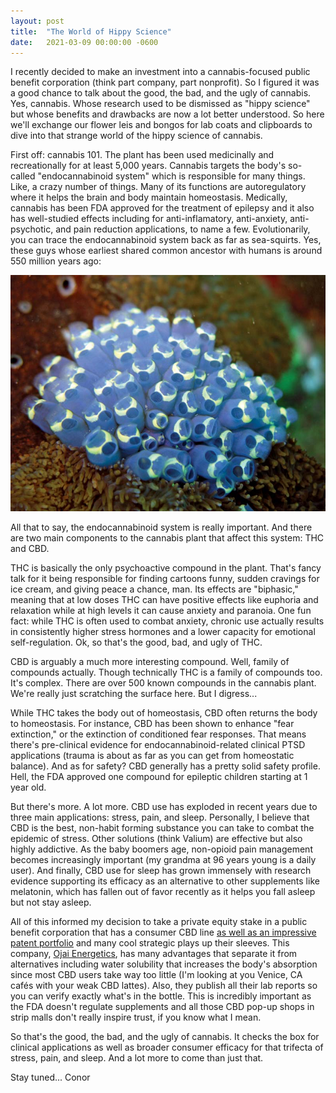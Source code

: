 ```yaml
---
layout: post
title:  "The World of Hippy Science"
date:   2021-03-09 00:00:00 -0600
---
```


I recently decided to make an investment into a cannabis-focused public benefit corporation (think part company, part nonprofit).  So I figured it was a good chance to talk about the good, the bad, and the ugly of cannabis.  Yes, cannabis.  Whose research used to be dismissed as "hippy science" but whose benefits and drawbacks are now a lot better understood.  So here we'll exchange our flower leis and bongos for lab coats and clipboards to dive into that strange world of the hippy science of cannabis.

First off: cannabis 101.  The plant has been used medicinally and recreationally for at least 5,000 years.  Cannabis targets the body's so-called "endocannabinoid system" which is responsible for many things.  Like, a crazy number of things.  Many of its functions are autoregulatory where it helps the brain and body maintain homeostasis.  Medically, cannabis has been FDA approved for the treatment of epilepsy and  it also has well-studied effects including for anti-inflamatory, anti-anxiety, anti-psychotic, and pain reduction applications, to name a few.  Evolutionarily, you can trace the endocannabinoid system back as far as sea-squirts.  Yes, these guys whose earliest shared common ancestor with humans is around 550 million years ago:

![Sea Squirts](/images/sea-squirt.jpg)

All that to say, the endocannabinoid system is really important.  And there are two main components to the cannabis plant that affect this system: THC and CBD.  

THC is basically the only psychoactive compound in the plant.  That's fancy talk for it being responsible for finding cartoons funny, sudden cravings for ice cream, and giving peace a chance, man.  Its effects are "biphasic," meaning that at low doses THC can have positive effects like euphoria and relaxation while at high levels it can cause anxiety and paranoia.  One fun fact: while THC is often used to combat anxiety, chronic use actually results in consistently higher stress hormones and a lower capacity for emotional self-regulation.  Ok, so that's the good, bad, and ugly of THC.

CBD is arguably a much more interesting compound.  Well, family of compounds actually.  Though technically THC is a family of compounds too.  It's complex.  There are over 500 known compounds in the cannabis plant.  We're really just scratching the surface here.  But I digress...  

While THC takes the body out of homeostasis, CBD often returns the body to homeostasis.  For instance, CBD has been shown to enhance "fear extinction," or the extinction of conditioned fear responses.  That means there's pre-clinical evidence for endocannabinoid-related clinical PTSD applications (trauma is about as far as you can get from homeostatic balance).  And as for safety?  CBD generally has a pretty solid safety profile.  Hell, the FDA approved one compound for epileptic children starting at 1 year old.

But there's more.  A lot more.  CBD use has exploded in recent years due to three main applications: stress, pain, and sleep.  Personally, I believe that CBD is the best, non-habit forming substance you can take to combat the epidemic of stress.  Other solutions (think Valium) are effective but also highly addictive.  As the baby boomers age, non-opioid pain management becomes increasingly important (my grandma at 96 years young is a daily user).  And finally, CBD use for sleep has grown immensely with research evidence supporting its efficacy as an alternative to other supplements like melatonin, which has fallen out of favor recently as it helps you fall asleep but not stay asleep.

All of this informed my decision to take a private equity stake in a public benefit corporation that has a consumer CBD line [as well as an impressive patent portfolio](https://patents.google.com/?assignee=Ojai+Energetics+Pbc&oq=Ojai+Energetics+Pbc) and many cool strategic plays up their sleeves.  This company, [Ojai Energetics](https://ojaienergetics.com/), has many advantages that separate it from alternatives including water solubility that increases the body's absorption since most CBD users take way too little (I'm looking at you Venice, CA cafés with your weak CBD lattes).  Also, they publish all their lab reports so you can verify exactly what's in the bottle.  This is incredibly important as the FDA doesn't regulate supplements and all those CBD pop-up shops in strip malls don't really inspire trust, if you know what I mean.

So that's the good, the bad, and the ugly of cannabis.  It checks the box for clinical applications as well as broader consumer efficacy for that trifecta of stress, pain, and sleep.  And a lot more to come than just that.  

Stay tuned...
Conor
